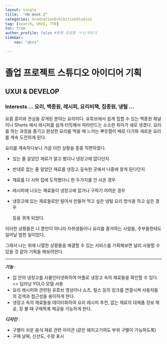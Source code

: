 ```yaml
---
layout: single
title:  "HW Week 2"
categories: GraduationExhibitionStudio1
tag: [search, UXUI, 기획]
toc: true
author_profile: false #왼쪽 프로필 ㅋㅕ/꺼두기
sidebar:
    nav: "docs"

---
```


# 졸업 프로젝트 스튜디오 아이디어 기획

## UXUI & DEVELOP

### Interests ...  요리, 백종원, 레시피, 요리비책, 집종원, 냉털 ... 

요즘 흥미와 관심을 갖게된 분야는 요리이다. 유튜브에서 쉽게 접할 수 있는 백종원 채널이나 Shorts 에서 레시피를 쉽게 터득해서 따라만드는 소소한 취미가 새로 생겼다. 요리를 하는 과정을 즐기고 완성한 요리를 먹을 때 느끼는 뿌듯함이 배로 다가와 새로운 요리를 계속 도전하게 된다. 

요리를 계속하다보니 가끔 이런 상황을 종종 직면하였다. 

- 있는 줄 알았던 재료가 알고 봤더니 냉장고에 없다던지 

- 반대로 없는 줄 알았던 재료를 냉장고 깊숙한 곳에서 나중에 찾게 된다던지

- 재료를 다 사와 집에 도착했더니 한 두가지를 안 사온 경우

- 레시피에 나오는 재료들이 냉장고에 없거나 구하기 어려운 경우

- 냉장고에 있는 재료들로만 털어서 만들어 먹고 싶은 냉털 요리 방식을 하고 싶은 경우 

  

  등을 겪게 되었다. 

이러한 상황들은 나 뿐만이 아니라 자취생들이나 요리를 즐겨하는 사람들, 주부들한테도 일어날 법한 일이었다.

그래서 나는 위에 나열한 상황들을 해결할 수 있는 서비스를 기획해보면 널리 사용할 수 있을 것 같아 기획을 해보려한다. 

***



 ***기능***  : 

- 집 안의 냉장고를 사물인터넷화하여 어플로 냉장고 속의 재료들을 확인할 수 있다. => 딥러닝 YOLO 모델 사용
- 요리 레시피와 관련된 유튜브 영상이나 쇼츠, 릴스 등의 링크를 연결시켜 사용자들의 검색과 접근성을 용이하게 한다.
- 냉장고 속의 재료들을 데이터화하여 요리 레시피 추천, 없는 재료의 대체품 정보 제공, 장 볼 때 구매목록 제공을 가능하게 한다.



***디자인*** :

- 구별이 쉬운 음식 재료 관련 아이콘 (같은 돼지고기여도 부위 구별이 가능하도록)
- 구매 날짜, 신선도, 수량 표시
